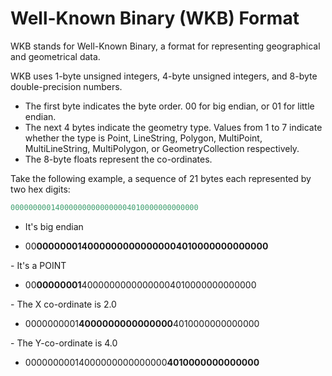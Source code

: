 # Well-Known Binary (WKB) Format

WKB stands for Well-Known Binary, a format for representing geographical and geometrical data.

WKB uses 1-byte unsigned integers, 4-byte unsigned integers, and 8-byte double-precision numbers.

- The first byte indicates the byte order. 00 for big endian, or 01 for little endian.
- The next 4 bytes indicate the geometry type. Values from 1 to 7 indicate whether the type is Point, LineString, Polygon, MultiPoint, MultiLineString, MultiPolygon, or GeometryCollection respectively.
- The 8-byte floats represent the co-ordinates.

Take the following example, a sequence of 21 bytes each represented by two hex digits:

```sql
000000000140000000000000004010000000000000
```

- It's big endian
<ul><li>00<strong>0000000140000000000000004010000000000000</strong>
</li></ul>
- It's a POINT
<ul><li>00<strong>00000001</strong>40000000000000004010000000000000
</li></ul>
- The X co-ordinate is 2.0
<ul><li>0000000001<strong>4000000000000000</strong>4010000000000000
</li></ul>
- The Y-co-ordinate is 4.0
<ul><li>00000000014000000000000000<strong>4010000000000000</strong></li></ul>